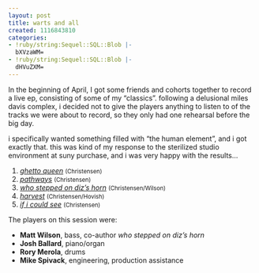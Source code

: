 ```yaml
---
layout: post
title: warts and all
created: 1116843810
categories:
- !ruby/string:Sequel::SQL::Blob |-
  bXVzaWM=
- !ruby/string:Sequel::SQL::Blob |-
  dHVuZXM=
---
```

<p>In the beginning of April, I got some friends and cohorts together to record a live ep, consisting of some of my &#8220;classics&#8221;. following a delusional miles davis complex, i decided not to give the players anything to listen to of the tracks we were about to record, so they only had one rehearsal before the big day.</p>

<p>i specifically wanted something filled with &#8220;the human element&#8221;, and i got exactly that. this was kind of my response to the sterilized studio environment at suny purchase, and i was very happy with the results&#8230;</p>

<ol>
<li><a href="http://bubblehouse.org/cgi-bin/download.cgi/pcb/ep/01_ghetto_queen.mp3"><i>ghetto queen</i></a> <small>(Christensen)</small></li>
<li><a href="http://bubblehouse.org/cgi-bin/download.cgi/pcb/ep/02_pathways.mp3"><i>pathways</i></a> <small>(Christensen)</small></li>
<li><a href="http://bubblehouse.org/cgi-bin/download.cgi/pcb/ep/03_who_stepped_on_dizs_horn.mp3"><i>who stepped on diz&#8217;s horn</i></a> <small>(Christensen/Wilson)</small></li>
<li><a href="http://bubblehouse.org/cgi-bin/download.cgi/pcb/ep/04_harvest.mp3"><i>harvest</i></a> <small>(Christensen/Hovish)</small></li>
<li><a href="http://bubblehouse.org/cgi-bin/download.cgi/pcb/ep/05_if_i_could_see.mp3"><i>if i could see</i></a> <small>(Christensen)</small></li>
</ol>

<p>The players on this session were:</p>

<ul>
<li> <b>Matt Wilson</b>, bass, co-author <i>who stepped on diz&#8217;s horn</i></li>
<li> <b>Josh Ballard</b>, piano/organ</li>
<li> <b>Rory Merola</b>, drums</li>
<li> <b>Mike Spivack</b>, engineering, production assistance</li>
</ul>
